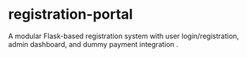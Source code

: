 
# registration-portal


A modular Flask-based registration system with user login/registration, admin dashboard, and dummy payment integration .



